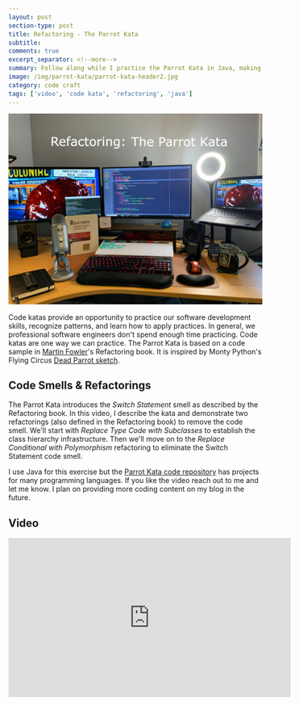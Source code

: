 ```yaml
---
layout: post
section-type: post
title: Refactoring - The Parrot Kata
subtitle: 
comments: true
excerpt_separator: <!--more-->
summary: Follow along while I practice the Parrot Kata in Java, making use of two refactorings introduced in Martin Fowler's book Refactoring to eliminate the Switch Statement code smell.
image: /img/parrot-kata/parrot-kata-header2.jpg
category: code craft
tags: ['video', 'code kata', 'refactoring', 'java']
---
```


<img src="/img/parrot-kata/parrot-kata-header1.jpg" alt="The Parrot Kata" class="img-responsive" />

Code katas provide an opportunity to practice our software development skills, recognize patterns, and learn how to apply practices. In general, we professional software engineers don't spend enough time practicing. Code katas are one way we can practice. The Parrot Kata is based on a code sample in [Martin Fowler](https://martinfowler.com/)'s Refactoring book. It is inspired by Monty Python's Flying Circus [Dead Parrot sketch](https://en.wikipedia.org/wiki/Dead_Parrot_sketch).
<!--more-->

## Code Smells & Refactorings

The Parrot Kata introduces the _Switch Statement_ smell as described by the Refactoring book. In this video, I describe the kata and demonstrate two refactorings (also defined in the Refactoring book) to remove the code smell. We'll start with _Replace Type Code with Subclasses_ to establish the class hierarchy infrastructure. Then we'll move on to the _Replace Conditional with Polymorphism_ refactoring to eliminate the Switch Statement code smell. 

I use Java for this exercise but the [Parrot Kata code repository](https://github.com/emilybache/Parrot-Refactoring-Kata) has projects for many programming languages. If you like the video reach out to me and let me know. I plan on providing more coding content on my blog in the future.
## Video 

<iframe width="560" height="315" src="https://www.youtube.com/embed/KW-jvdZ8a_Y" title="YouTube video player" frameborder="0" allow="accelerometer; autoplay; clipboard-write; encrypted-media; gyroscope; picture-in-picture" allowfullscreen></iframe>

